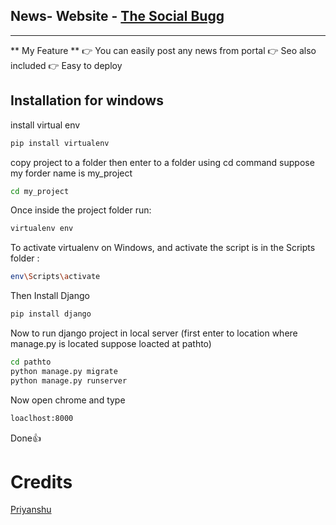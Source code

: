 ## News- Website - [The Social Bugg](https://thesocialbugg.herokuapp.com)
---
** My Feature **
👉 You can easily post any news from portal
👉 Seo also included
👉 Easy to deploy

## Installation for windows

install virtual env
```sh
pip install virtualenv
```
copy project to a folder then enter to a folder using cd command suppose my forder name is my_project
```sh
cd my_project
```
Once inside the project folder run: 
```sh
virtualenv env
```
To activate virtualenv on Windows, and activate the script is in the Scripts folder :
```sh
env\Scripts\activate
```
Then Install Django
```sh
pip install django
```
Now to run django project in local server (first enter to location where manage.py is located suppose loacted at pathto)
```sh
cd pathto
python manage.py migrate
python manage.py runserver
```
Now open chrome and type
```sh
loaclhost:8000
```
Done👍

# Credits

[Priyanshu](https://t.me/priyanshugandhi)